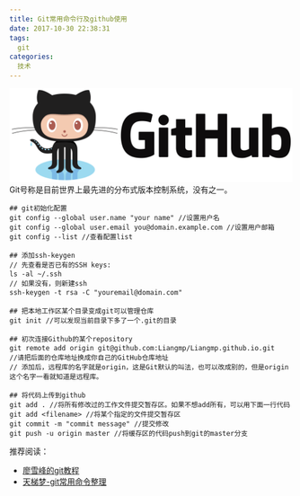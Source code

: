 ```yaml
---
title: Git常用命令行及github使用
date: 2017-10-30 22:38:31
tags:
  git
categories:
  技术
---
```

![](gitUsage/github-logo.png)
Git号称是目前世界上最先进的分布式版本控制系统，没有之一。<!--more-->
```
## git初始化配置
git config --global user.name "your name" //设置用户名
git config --global user.email you@domain.example.com //设置用户邮箱
git config --list //查看配置list

## 添加ssh-keygen
// 先查看是否已有的SSH keys:
ls -al ~/.ssh
// 如果没有，则新建ssh
ssh-keygen -t rsa -C "youremail@domain.com"

## 把本地工作区某个目录变成git可以管理仓库
git init //可以发现当前目录下多了一个.git的目录

## 初次连接Github的某个repository
git remote add origin git@github.com:Liangmp/Liangmp.github.io.git
//请把后面的仓库地址换成你自己的GitHub仓库地址
// 添加后，远程库的名字就是origin，这是Git默认的叫法，也可以改成别的，但是origin这个名字一看就知道是远程库。

## 将代码上传到github
git add . //将所有修改过的工作文件提交暂存区。如果不想add所有，可以用下面一行代码
git add <filename> //将某个指定的文件提交暂存区 
git commit -m "commit message" //提交修改
git push -u origin master //将缓存区的代码push到git的master分支
```

推荐阅读：
- [廖雪峰的git教程](https://www.liaoxuefeng.com/wiki/0013739516305929606dd18361248578c67b8067c8c017b000)
- [天梯梦-git常用命令整理](http://justcoding.iteye.com/blog/1830388)